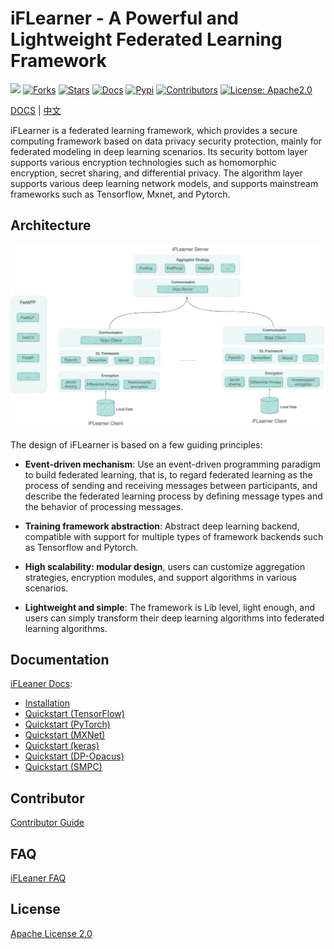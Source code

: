 # iFLearner - A Powerful and Lightweight Federated Learning Framework
![](https://img.shields.io/badge/language-python-blue.svg)
[![Forks](https://img.shields.io/github/forks/iflytek/iflearner)](https://img.shields.io/github/forks/iflytek/iflearner)
[![Stars](https://img.shields.io/github/stars/iflytek/iflearner)](https://img.shields.io/github/stars/iflytek/iflearner)
[![Docs](https://github.com/iflytek/iflearner/actions/workflows/deploy_doc.yaml/badge.svg)](https://github.com/iflytek/iflearner/actions/workflows/deploy_doc.yaml)
[![Pypi](https://github.com/iflytek/iflearner/actions/workflows/publish_pypi.yaml/badge.svg)](https://github.com/iflytek/iflearner/actions/workflows/publish_pypi.yaml)
[![Contributors](https://img.shields.io/github/contributors/iflytek/iflearner)](https://github.com/iflytek/iflearner/graphs/contributors)
[![License: Apache2.0](https://img.shields.io/github/license/iflytek/iflearner)](https://github.com/iflytek/iflearner/blob/main/LICENSE)

[DOCS](https://iflytek.github.io/iflearner/) | [中文](https://iflytek.github.io/iflearner/zh/)

iFLearner is a federated learning framework, which provides a secure computing framework based on 
data privacy security protection, mainly for federated modeling in deep learning scenarios. Its security bottom 
layer supports various encryption technologies such as homomorphic encryption, secret sharing, and differential 
privacy. The algorithm layer supports various deep learning network models, and supports mainstream frameworks 
such as Tensorflow, Mxnet, and Pytorch.
 
## Architecture
![iFLeaner Arch](./doc/docs/images/iFLearner框架设计.jpg)

The design of iFLearner is based on a few guiding principles:

* **Event-driven mechanism**: Use an event-driven programming paradigm to build federated learning, that is, 
  to regard federated learning as the process of sending and receiving messages between participants,
  and describe the federated learning process by defining message types and the behavior of processing messages.
  
* **Training framework abstraction**: Abstract deep learning backend, compatible with support for multiple 
  types of framework backends such as Tensorflow and Pytorch.
  
* **High scalability: modular design**, users can customize aggregation strategies, encryption modules,
  and support algorithms in various scenarios.
  
* **Lightweight and simple**: The framework is Lib level, light enough, and users can simply transform their deep 
  learning algorithms into federated learning algorithms.
  
## Documentation
[iFLeaner Docs](https://iflytek.github.io/iflearner/):
* [Installation](https://iflytek.github.io/iflearner/quick_start/installation/)
* [Quickstart (TensorFlow)](https://iflytek.github.io/iflearner/quick_start/quickstart_tensorflow/)
* [Quickstart (PyTorch)](https://iflytek.github.io/iflearner/quick_start/quickstart_pytorch/)
* [Quickstart (MXNet)](https://iflytek.github.io/iflearner/quick_start/quickstart_mxnet/)
* [Quickstart (keras)](https://iflytek.github.io/iflearner/quick_start/quickstart_keras/)
* [Quickstart (DP-Opacus)](https://iflytek.github.io/iflearner/quick_start/quickstart_smpc/)
* [Quickstart (SMPC)](https://iflytek.github.io/iflearner/quick_start/quickstart_opacus/)

## Contributor
[Contributor Guide](https://iflytek.github.io/iflearner/tutorial/contributor_guide/)

## FAQ
[iFLeaner FAQ](https://iflytek.github.io/iflearner/faq/faq/)

## License
[Apache License 2.0](LICENSE)


